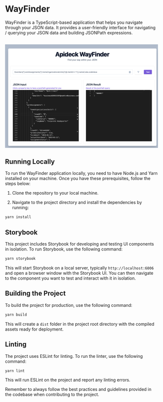 # WayFinder

WayFinder is a TypeScript-based application that helps you navigate through your JSON data. It provides a user-friendly interface for navigating / querying your JSON data and building JSONPath expressions.

<div align="center" style="margin-top: 30px; margin-bottom: 30px;">

![WayFinder Application](./public/screenshot.png)

</div>

## Running Locally

To run the WayFinder application locally, you need to have Node.js and Yarn installed on your machine. Once you have these prerequisites, follow the steps below:

1. Clone the repository to your local machine.

2. Navigate to the project directory and install the dependencies by running:

```bash
yarn install
```

## Storybook

This project includes Storybook for developing and testing UI components in isolation. To run Storybook, use the following command:

```bash
yarn storybook
```

This will start Storybook on a local server, typically `http://localhost:6006` and open a browser window with the Storybook UI. You can then navigate to the component you want to test and interact with it in isolation.

## Building the Project

To build the project for production, use the following command:

```bash
yarn build
```

This will create a `dist` folder in the project root directory with the compiled assets ready for deployment.

## Linting

The project uses ESLint for linting. To run the linter, use the following command:

```bash
yarn lint
```

This will run ESLint on the project and report any linting errors.

Remember to always follow the best practices and guidelines provided in the codebase when contributing to the project.
